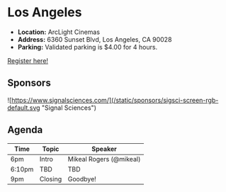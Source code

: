 # Los Angeles

* **Location:** ArcLight Cinemas
* **Address:** 6360 Sunset Blvd, Los Angeles, CA 90028
* **Parking:** Validated parking is $4.00 for 4 hours.

[Register here!](https://ti.to/jsla/february-2016)

## Sponsors

![https://www.signalsciences.com/](/static/sponsors/sigsci-screen-rgb-default.svg "Signal Sciences")

## Agenda

Time | Topic | Speaker
--- | --- | ---
6pm | Intro | Mikeal Rogers (@mikeal)
6:10pm | TBD | TBD
9pm | Closing | Goodbye!
